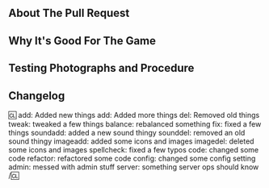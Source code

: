 <!-- Write **BELOW** The Headers and **ABOVE** The comments else it may not be viewable. -->
<!-- You can view Contributing.MD for a detailed description of the pull request process. -->

## About The Pull Request

<!-- Describe The Pull Request. Please be sure every change is documented or this can delay review and even discourage maintainers from merging your PR! -->

## Why It's Good For The Game

<!-- Please add a short description of why you think these changes would benefit the game. If you can't justify it in words, it might not be worth adding.
Also put closed issues under this tag, if any. Format is as follows(must be lowercase):
closes #123456789
-->

## Testing Photographs and Procedure
<!--
Include any screenshots, videos, etc. of you testing your code with it successfully functioning.
Ideally testing should cover:
Intended use cases(IE: if you are making a shotgun, test it as you intend for it to be used.)
Potential edge cases(IE: try loading different ammo than you designed for into the shotgun.)
Please include the steps you went through for the testing(videos are exempt so long as we can see everything being done in frame). Said steps can also help us help you with any issues you encounter during development.
Pulls from Upstream are generally exempt from this.
-->

## Changelog
:cl:
add: Added new things
add: Added more things
del: Removed old things
tweak: tweaked a few things
balance: rebalanced something
fix: fixed a few things
soundadd: added a new sound thingy
sounddel: removed an old sound thingy
imageadd: added some icons and images
imagedel: deleted some icons and images
spellcheck: fixed a few typos
code: changed some code
refactor: refactored some code
config: changed some config setting
admin: messed with admin stuff
server: something server ops should know
/:cl:

<!-- Both :cl:'s are required for the changelog to work! You can put your name to the right of the first :cl: if you want to overwrite your GitHub username as author ingame. -->
<!-- You can use multiple of the same prefix (they're only used for the icon ingame) and delete the unneeded ones. Despite some of the tags, changelogs should generally represent how a player might be affected by the changes rather than a summary of the PR's contents. -->
